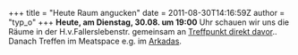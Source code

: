 +++
title = "Heute Raum angucken"
date = 2011-08-30T14:16:59Z
author = "typ_o"
+++
**Heute, am Dienstag, 30.08. um 19:00** Uhr schauen wir uns die Räume in
der H.v.Fallerslebenstr. gemeinsam an [Treffpunkt direkt
davor](http://maps.google.de/maps?f=q&source=s_q&hl=de&geocode=&q=Hoffmann-von-Fallersleben-Stra%C3%9Fe+5,+Kassel&aq=0&sll=51.320493,9.497053&sspn=0.010742,0.021114&vpsrc=6&ie=UTF8&hq=&hnear=Hoffmann-von-Fallersleben-Stra%C3%9Fe+5,+Kassel+34117+Kassel,+Hessen&ll=51.319703,9.496291&spn=0.002685,0.005279&t=h&z=18)..
Danach Treffen im Meatspace e.g. im
[Arkadas](http://maps.google.de/maps/place?oe=utf-8&rls=org.mozilla:de:official&client=firefox-a&um=1&ie=UTF-8&q=arkadas+kassel&fb=1&gl=de&hq=arkadas&hnear=0x47bb3f4e9f7a6c1d:0x2f84633d58221747,Kassel&cid=16497764896814201828).
